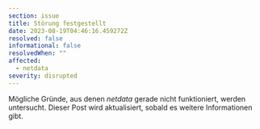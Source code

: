 ```yaml
---
section: issue
title: Störung festgestellt
date: 2023-08-19T04:46:16.459272Z
resolved: false
informational: false
resolvedWhen: ""
affected:
  - netdata
severity: disrupted
---
```

Mögliche Gründe, aus denen *netdata* gerade nicht funktioniert, werden untersucht. Dieser Post wird aktualisiert, sobald es weitere Informationen gibt.

        
